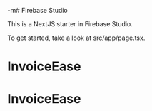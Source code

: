 -m# Firebase Studio

This is a NextJS starter in Firebase Studio.

To get started, take a look at src/app/page.tsx.
# InvoiceEase
# InvoiceEase
